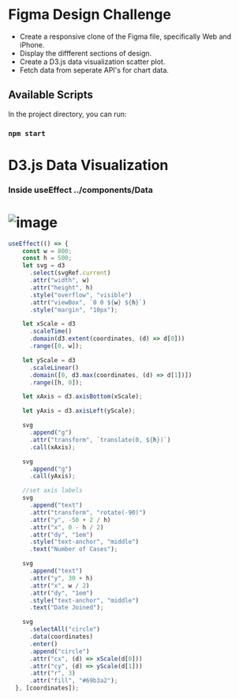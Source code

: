 # Figma Design Challenge 

* Create a responsive clone of the Figma file, specifically Web and iPhone. 
* Display the diffferent sections of design. 
* Create a D3.js data visualization scatter plot. 
* Fetch data from seperate API's for chart data.

## Available Scripts

In the project directory, you can run:

### `npm start`

# D3.js Data Visualization
### Inside useEffect ../components/Data 

# ![image](https://github.com/David7Mejia/figmaDesignChallenge/public/data.png)
```js
useEffect(() => {
    const w = 800;
    const h = 500;
    let svg = d3
      .select(svgRef.current)
      .attr("width", w)
      .attr("height", h)
      .style("overflow", "visible")
      .attr("viewBox", `0 0 ${w} ${h}`)
      .style("margin", "10px");

    let xScale = d3
      .scaleTime()
      .domain(d3.extent(coordinates, (d) => d[0]))
      .range([0, w]);

    let yScale = d3
      .scaleLinear()
      .domain([0, d3.max(coordinates, (d) => d[1])])
      .range([h, 0]);

    let xAxis = d3.axisBottom(xScale);

    let yAxis = d3.axisLeft(yScale);

    svg
      .append("g")
      .attr("transform", `translate(0, ${h})`)
      .call(xAxis);

    svg
      .append("g")
      .call(yAxis);

    //set axis labels
    svg
      .append("text")
      .attr("transform", "rotate(-90)")
      .attr("y", -50 + 2 / h)
      .attr("x", 0 - h / 2)
      .attr("dy", "1em")
      .style("text-anchor", "middle")
      .text("Number of Cases");

    svg
      .append("text")
      .attr("y", 30 + h)
      .attr("x", w / 2)
      .attr("dy", "1em")
      .style("text-anchor", "middle")
      .text("Date Joined");

    svg
      .selectAll("circle")
      .data(coordinates)
      .enter()
      .append("circle")
      .attr("cx", (d) => xScale(d[0]))
      .attr("cy", (d) => yScale(d[1]))
      .attr("r", 3)
      .attr("fill", "#69b3a2");
  }, [coordinates]);
  ```
